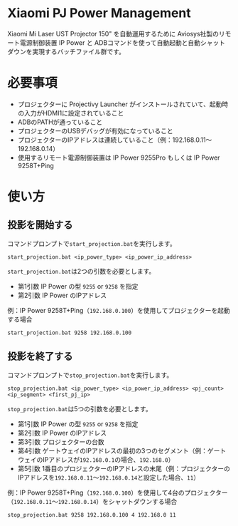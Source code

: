 # Xiaomi PJ Power Management
Xiaomi Mi Laser UST Projector 150" を自動運用するために Aviosys社製のリモート電源制御装置 IP Power と ADBコマンドを使って自動起動と自動シャットダウンを実現するバッチファイル群です。

# 必要事項
- プロジェクターに Projectivy Launcher がインストールされていて、起動時の入力がHDMI1に設定されていること
- ADBのPATHが通っていること
- プロジェクターのUSBデバッグが有効になっていること
- プロジェクターのIPアドレスは連続していること（例：192.168.0.11～192.168.0.14）
- 使用するリモート電源制御装置は IP Power 9255Pro もしくは IP Power 9258T+Ping

# 使い方
## 投影を開始する
コマンドプロンプトで`start_projection.bat`を実行します。
```
start_projection.bat <ip_power_type> <ip_power_ip_address>
```
`start_projection.bat`は2つの引数を必要とします。

- 第1引数 IP Power の型 `9255` or `9258` を指定
- 第2引数 IP Power のIPアドレス

例：IP Power 9258T+Ping（`192.168.0.100`）を使用してプロジェクターを起動する場合
```
start_projection.bat 9258 192.168.0.100
```

## 投影を終了する
コマンドプロンプトで`stop_projection.bat`を実行します。
```
stop_projection.bat <ip_power_type> <ip_power_ip_address> <pj_count> <ip_segment> <first_pj_ip>
```
`stop_projection.bat`は5つの引数を必要とします。

- 第1引数 IP Power の型 `9255` or `9258` を指定
- 第2引数 IP Power のIPアドレス
- 第3引数 プロジェクターの台数
- 第4引数 ゲートウェイのIPアドレスの最初の3つのセグメント（例：ゲートウェイのIPアドレスが`192.168.0.1`の場合、`192.168.0`）
- 第5引数 1番目のプロジェクターのIPアドレスの末尾（例：プロジェクターのIPアドレスを`192.168.0.11`～`192.168.0.14`と設定した場合、`11`）

例：IP Power 9258T+Ping（`192.168.0.100`）を使用して4台のプロジェクター（`192.168.0.11`～`192.168.0.14`）をシャットダウンする場合
```
stop_projection.bat 9258 192.168.0.100 4 192.168.0 11
```
